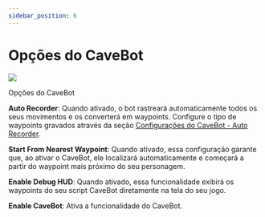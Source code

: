 ```yaml
---
sidebar_position: 6
---
```


# Opções do CaveBot
<div class="text--center">
  <img src="/img/cavebot_options.png" />
  <p>Opções do CaveBot</p>
</div>

**Auto Recorder**: Quando ativado, o bot rastreará automaticamente todos os seus movimentos e os converterá em waypoints. Configure o tipo de waypoints gravados através da seção [Configurações do CaveBot - Auto Recorder](./cavebot_settings#auto-recorder-settings).

**Start From Nearest Waypoint**: Quando ativado, essa configuração garante que, ao ativar o CaveBot, ele localizará automaticamente e começará a partir do waypoint mais próximo do seu personagem.

**Enable Debug HUD**: Quando ativado, essa funcionalidade exibirá os waypoints do seu script CaveBot diretamente na tela do seu jogo.

**Enable CaveBot**: Ativa a funcionalidade do CaveBot.